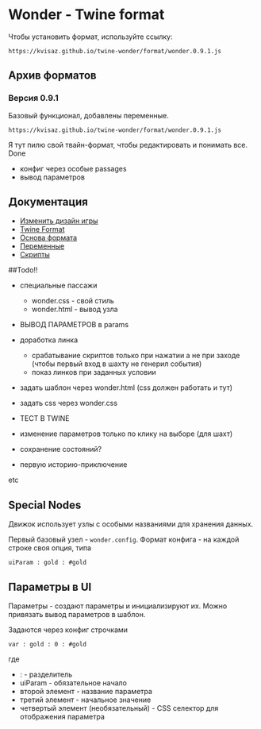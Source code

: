 # Wonder - Twine format

Чтобы установить формат, используйте ссылку:
```
https://kvisaz.github.io/twine-wonder/format/wonder.0.9.1.js
```

## Архив форматов

### Версия 0.9.1 
Базовый функционал, добавлены переменные.
```
https://kvisaz.github.io/twine-wonder/format/wonder.0.9.1.js
```


Я тут пилю свой твайн-формат, чтобы редактировать и понимать все.
Done
- конфиг через особые passages
- вывод параметров

## Документация
- [Изменить дизайн игры](docs/Design.md)
- [Twine Format](docs/TwineFormat.md)
- [Основа формата](docs/CoreFormat.md)
- [Переменные](docs/Params.md)
- [Скрипты](docs/Scripts.md)



##Todo!!
- специальные пассажи
    - wonder.css - свой стиль
    - wonder.html - вывод узла
    
- ВЫВОД ПАРАМЕТРОВ в params
- доработка линка
    - срабатывание скриптов только при нажатии а не при заходе (чтобы первый вход в шахту не генерил события)
    - показ линков при заданных условии    

- задать шаблон через wonder.html (css должен работать и тут)
- задать css через wonder.css
- ТЕСТ В TWINE

- изменение параметров только по клику на выборе (для шахт)
- сохранение состояний?

- первую историю-приключение

etc

## Special Nodes

Движок использует узлы с особыми названиями для хранения данных.

Первый базовый узел - `wonder.config`. Формат конфига - на каждой строке своя опция, типа
```text
uiParam : gold : #gold
```

## Параметры в UI
Параметры - создают параметры и инициализируют их. Можно привязать вывод параметров в шаблон.


Задаются через конфиг строчками
```text
var : gold : 0 : #gold
```
где
- : - разделитель
- uiParam - обязательное начало
- второй элемент - название параметра
- третий элемент - начальное значение
- четвертый элемент (необязательный) - CSS селектор для отображения параметра
